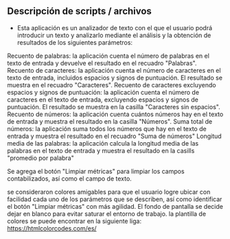 ## Descripción de scripts / archivos

* Esta aplicación es un analizador de texto con el que el usuario podrá introducir un texto y analizarlo mediante el análisis y la obtención de resultados de los siguientes parámetros: 


Recuento de palabras: la aplicación cuenta el número de palabras en el texto de entrada y devuelve el resultado en el recuadro "Palabras".
Recuento de caracteres: la aplicación cuenta el número de caracteres en el texto de entrada, incluidos espacios y signos de puntuación. El resultado se muestra en el recuadro "Caracteres".
Recuento de caracteres excluyendo espacios y signos de puntuación: la aplicación cuenta el número de caracteres en el texto de entrada, excluyendo espacios y signos de puntuación. El resultado se muestra en la casilla "Caracteres sin espacios".
Recuento de números: la aplicación cuenta cuántos números hay en el texto de entrada y muestra el resultado en la casilla "Números".
Suma total de números: la aplicación suma todos los números que hay en el texto de entrada y muestra el resultado en el recuadro "Suma de números"
Longitud media de las palabras: la aplicación calcula la longitud media de las palabras en el texto de entrada y muestra el resultado en la casills "promedio por palabra"

Se agrega el botón "Limpiar métricas" para limpiar los campos contabilizados, así como el campo de texto. 

se consideraron colores amigables para que el usuario logre ubicar con facilidad cada uno de los parámetros que se describen, así como identificar el botón "Limpiar métricas" con más agilidad. El fondo de pantalla se decide dejar en blanco para evitar saturar el entorno de trabajo. 
la plantilla de colores se puede encontrar en la siguiente liga: 
https://htmlcolorcodes.com/es/

